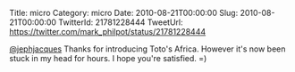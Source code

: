 Title: micro
Category: micro
Date: 2010-08-21T00:00:00
Slug: 2010-08-21T00:00:00
TwitterId: 21781228444
TweetUrl: https://twitter.com/mark_philpot/status/21781228444

[@jephjacques](https://twitter.com/jephjacques) Thanks for introducing Toto's Africa. However it's now been stuck in my head for hours. I hope you're satisfied. =)